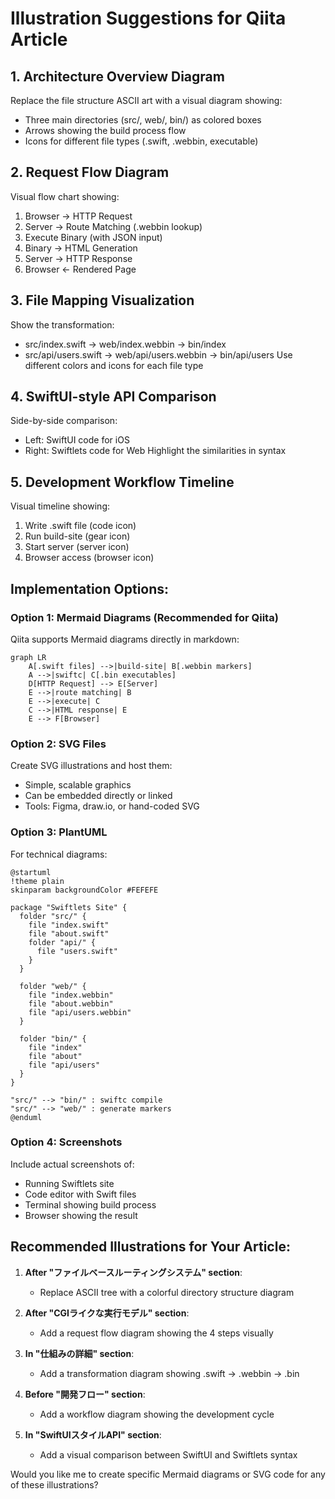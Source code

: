# Illustration Suggestions for Qiita Article

## 1. Architecture Overview Diagram
Replace the file structure ASCII art with a visual diagram showing:
- Three main directories (src/, web/, bin/) as colored boxes
- Arrows showing the build process flow
- Icons for different file types (.swift, .webbin, executable)

## 2. Request Flow Diagram
Visual flow chart showing:
1. Browser → HTTP Request
2. Server → Route Matching (.webbin lookup)
3. Execute Binary (with JSON input)
4. Binary → HTML Generation
5. Server → HTTP Response
6. Browser ← Rendered Page

## 3. File Mapping Visualization
Show the transformation:
- src/index.swift → web/index.webbin → bin/index
- src/api/users.swift → web/api/users.webbin → bin/api/users
Use different colors and icons for each file type

## 4. SwiftUI-style API Comparison
Side-by-side comparison:
- Left: SwiftUI code for iOS
- Right: Swiftlets code for Web
Highlight the similarities in syntax

## 5. Development Workflow Timeline
Visual timeline showing:
1. Write .swift file (code icon)
2. Run build-site (gear icon)
3. Start server (server icon)
4. Browser access (browser icon)

## Implementation Options:

### Option 1: Mermaid Diagrams (Recommended for Qiita)
Qiita supports Mermaid diagrams directly in markdown:

```mermaid
graph LR
    A[.swift files] -->|build-site| B[.webbin markers]
    A -->|swiftc| C[.bin executables]
    D[HTTP Request] --> E[Server]
    E -->|route matching| B
    E -->|execute| C
    C -->|HTML response| E
    E --> F[Browser]
```

### Option 2: SVG Files
Create SVG illustrations and host them:
- Simple, scalable graphics
- Can be embedded directly or linked
- Tools: Figma, draw.io, or hand-coded SVG

### Option 3: PlantUML
For technical diagrams:
```plantuml
@startuml
!theme plain
skinparam backgroundColor #FEFEFE

package "Swiftlets Site" {
  folder "src/" {
    file "index.swift"
    file "about.swift"
    folder "api/" {
      file "users.swift"
    }
  }
  
  folder "web/" {
    file "index.webbin"
    file "about.webbin"
    file "api/users.webbin"
  }
  
  folder "bin/" {
    file "index"
    file "about"
    file "api/users"
  }
}

"src/" --> "bin/" : swiftc compile
"src/" --> "web/" : generate markers
@enduml
```

### Option 4: Screenshots
Include actual screenshots of:
- Running Swiftlets site
- Code editor with Swift files
- Terminal showing build process
- Browser showing the result

## Recommended Illustrations for Your Article:

1. **After "ファイルベースルーティングシステム" section**: 
   - Replace ASCII tree with a colorful directory structure diagram

2. **After "CGIライクな実行モデル" section**:
   - Add a request flow diagram showing the 4 steps visually

3. **In "仕組みの詳細" section**:
   - Add a transformation diagram showing .swift → .webbin → .bin

4. **Before "開発フロー" section**:
   - Add a workflow diagram showing the development cycle

5. **In "SwiftUIスタイルAPI" section**:
   - Add a visual comparison between SwiftUI and Swiftlets syntax

Would you like me to create specific Mermaid diagrams or SVG code for any of these illustrations?